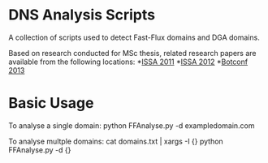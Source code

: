 DNS Analysis Scripts
==========

A collection of scripts used to detect Fast-Flux domains and DGA domains.

Based on research conducted for MSc thesis, related research papers are available from the following locations:
*[ISSA 2011](http://ieeexplore.ieee.org/xpls/abs_all.jsp?arnumber=6027531 "A framework for DNS based detection and mitigation of malware infections on a network")
*[ISSA 2012](http://ieeexplore.ieee.org/xpls/abs_all.jsp?arnumber=6320433 "Geo-spatial autocorrelation as a metric for the detection of Fast-Flux botnet domains")
*[Botconf 2013](https://www.botconf.eu/wp-content/uploads/2013/08/09-EtienneStalmans-paper.pdf "Spatial Statistics as a Metric for Detecting Botnet C2 Servers")

Basic Usage
==========

To analyse a single domain:
python FFAnalyse.py -d exampledomain.com

To analyse multple domains:
cat domains.txt | xargs -I {} python FFAnalyse.py -d {}

